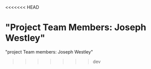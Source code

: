 <<<<<<< HEAD

"Project Team Members: Joseph Westley"
=======
"project Team members: Joseph Westley"
>>>>>>> dev

